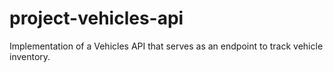 # project-vehicles-api
 Implementation of a Vehicles API that serves as an endpoint to track vehicle inventory.

